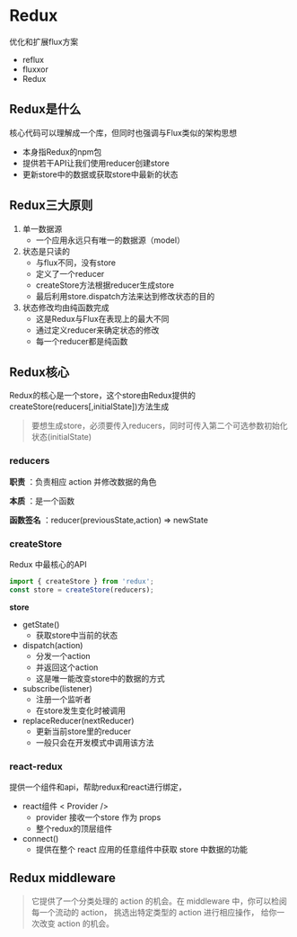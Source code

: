 # Redux

优化和扩展flux方案

* reflux
* fluxxor
* Redux

## Redux是什么
核心代码可以理解成一个库，但同时也强调与Flux类似的架构思想

* 本身指Redux的npm包
* 提供若干API让我们使用reducer创建store
* 更新store中的数据或获取store中最新的状态

## Redux三大原则

1. 单一数据源
	* 一个应用永远只有唯一的数据源（model） 
2. 状态是只读的
	* 与flux不同，没有store
	* 定义了一个reducer
	* createStore方法根据reducer生成store
	* 最后利用store.dispatch方法来达到修改状态的目的 
3. 状态修改均由纯函数完成
	* 这是Redux与Flux在表现上的最大不同
	* 通过定义reducer来确定状态的修改
	* 每一个reducer都是纯函数 

## Redux核心

Redux的核心是一个store，这个store由Redux提供的createStore(reducers[,initialState])方法生成
> 要想生成store，必须要传入reducers，同时可传入第二个可选参数初始化状态(initialState)

### reducers

**职责** ：负责相应 action 并修改数据的角色

**本质** ：是一个函数

**函数签名** ：reducer(previousState,action) => newState

### createStore

Redux 中最核心的API

```js
import { createStore } from 'redux';
const store = createStore(reducers);
```

**store**

* getState()
	* 获取store中当前的状态 
* dispatch(action)
	* 分发一个action
	* 并返回这个action
	* 这是唯一能改变store中的数据的方式 
* subscribe(listener)
	* 注册一个监听者
	* 在store发生变化时被调用 
* replaceReducer(nextReducer)
	* 更新当前store里的reducer
	* 一般只会在开发模式中调用该方法

### react-redux

提供一个组件和api，帮助redux和react进行绑定，

* react组件 < Provider />
	* provider 接收一个store 作为 props
	* 整个redux的顶层组件 
* connect() 
	* 提供在整个 react 应用的任意组件中获取 store 中数据的功能

## Redux middleware 

> 它提供了一个分类处理的 action 的机会。在 middleware 中，你可以检阅每一个流动的 action， 挑选出特定类型的 action 进行相应操作， 给你一次改变 action 的机会。
















